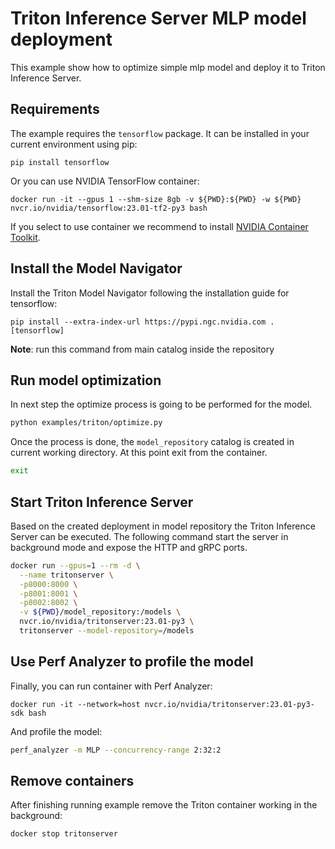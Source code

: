 <!--
Copyright (c) 2021-2023, NVIDIA CORPORATION. All rights reserved.

Licensed under the Apache License, Version 2.0 (the "License");
you may not use this file except in compliance with the License.
You may obtain a copy of the License at

    http://www.apache.org/licenses/LICENSE-2.0

Unless required by applicable law or agreed to in writing, software
distributed under the License is distributed on an "AS IS" BASIS,
WITHOUT WARRANTIES OR CONDITIONS OF ANY KIND, either express or implied.
See the License for the specific language governing permissions and
limitations under the License.
-->

# Triton Inference Server MLP model deployment

This example show how to optimize simple mlp model and deploy it to Triton Inference Server.

## Requirements

The example requires the `tensorflow` package. It can be installed in your current environment using pip:

```shell
pip install tensorflow
```

Or you can use NVIDIA TensorFlow container:
```shell
docker run -it --gpus 1 --shm-size 8gb -v ${PWD}:${PWD} -w ${PWD} nvcr.io/nvidia/tensorflow:23.01-tf2-py3 bash
```

If you select to use container we recommend to install
[NVIDIA Container Toolkit](https://docs.nvidia.com/datacenter/cloud-native/container-toolkit/overview.html).

## Install the Model Navigator

Install the Triton Model Navigator following the installation guide for tensorflow:

```shell
pip install --extra-index-url https://pypi.ngc.nvidia.com .[tensorflow]
```

**Note**: run this command from main catalog inside the repository

## Run model optimization

In next step the optimize process is going to be performed for the model.

```bash
python examples/triton/optimize.py
```

Once the process is done, the `model_repository` catalog is created in current working directory.
At this point exit from the container.

```bash
exit
```

## Start Triton Inference Server

Based on the created deployment in model repository the Triton Inference Server can be executed.
The following command start the server in background mode and expose the HTTP and gRPC ports.

```bash
docker run --gpus=1 --rm -d \
  --name tritonserver \
  -p8000:8000 \
  -p8001:8001 \
  -p8002:8002 \
  -v ${PWD}/model_repository:/models \
  nvcr.io/nvidia/tritonserver:23.01-py3 \
  tritonserver --model-repository=/models
```

## Use Perf Analyzer to profile the model

Finally, you can run container with Perf Analyzer:
```shell
docker run -it --network=host nvcr.io/nvidia/tritonserver:23.01-py3-sdk bash
```

And profile the model:

```bash
perf_analyzer -m MLP --concurrency-range 2:32:2
```

## Remove containers

After finishing running example remove the Triton container working in the background:
```
docker stop tritonserver
```
